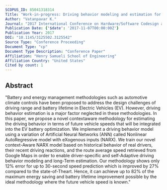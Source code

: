 ```yaml
---
SCOPUS_ID: 85041318314
Title: "Work-in-progress: Driving behavior modeling and estimation for battery optimization in electric vehicles"
Author: "Vatanpavar K."
Journal: "2017 International Conference on Hardware/Software Codesign and System Synthesis, CODES+ISSS 2017"
Publication Date: {'$date': '2017-11-07T00:00:00Z'}
Publication Year: 2017
DOI: "10.1145/3125502.3125542"
Source Type: "Conference Proceeding"
Document Type: "cp"
Document Type Description: "Conference Paper"
Affiliation: "Henry Samueli School of Engineering"
Affiliation Country: "United States"
Cited by count: 1
---
```


## Abstract
"Battery and energy management methodologies such as automotive climate controls have been proposed to address the design challenges of driving range and battery lifetime in Electric Vehicles (EV). However, driving behavior estimation is a major factor neglected in these methodologies. In this paper, we propose a novel contextaware methodology for estimating the driving behavior in terms of future vehicle speeds that will be integrated into the EV battery optimization. We implement a driving behavior model using a variation of Artificial Neural Networks (ANN) called Nonlinear AutoRegressive model with eXogenous inputs (NARX). We train our novel context-Aware NARX model based on historical behavior of real drivers, their recent driving reactions, and the route average speed retrieved from Google Maps in order to enable driver-specific and self-Adaptive driving behavior modeling and long-Term estimation. Our methodology shows only 12% error for up to 30-second speed prediction which is improved by 27% compared to the state-of-Theart. Hence, it can achieve up to 82% of the maximum energy saving and battery lifetime improvement possible by the ideal methodology where the future vehicle speed is known."
